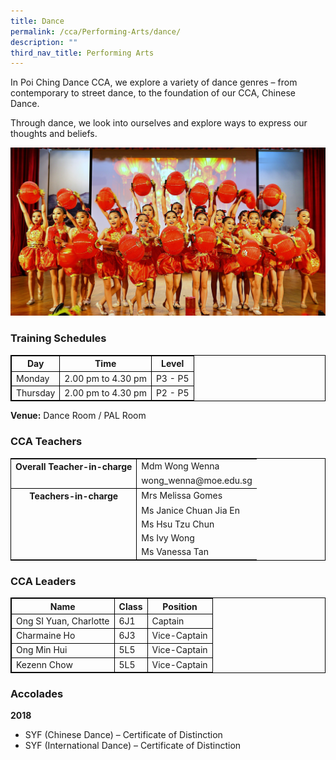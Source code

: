 ```yaml
---
title: Dance
permalink: /cca/Performing-Arts/dance/
description: ""
third_nav_title: Performing Arts
---
```

In Poi Ching Dance CCA, we explore a variety of dance genres – from contemporary to street dance, to the foundation of our CCA, Chinese Dance.

Through dance, we look into ourselves and explore ways to express our thoughts and beliefs.

![](/images/ch%20dance%20CNY%203.jpg)

### Training Schedules


<table style="border-collapse: collapse; border: 1px solid black;">
  <thead>
    <tr>
      <th style="border: 1px solid black;">Day</th>
      <th style="border: 1px solid black;">Time</th>
      <th style="border: 1px solid black;">Level</th>
    </tr>
  </thead>
  <tbody>
    <tr>
      <td style="border: 1px solid black;">Monday</td>
      <td style="border: 1px solid black;">2.00 pm to 4.30 pm</td>
      <td style="border: 1px solid black;">P3 - P5</td>
			    </tr><tr>
      <td style="border: 1px solid black;">Thursday</td>
      <td style="border: 1px solid black;">2.00 pm to 4.30 pm</td>
      <td style="border: 1px solid black;">P2 - P5</td>
    </tr>
    </tbody>
</table>


**Venue:**
Dance Room / PAL Room


### CCA Teachers

<table style="border-collapse: collapse; border: 1px solid black;">
  <tbody>
    <tr>
      <th style="border: none; border-right: 1px solid black">Overall Teacher-in-charge
      </th><td style="border: none;">Mdm Wong Wenna</td>
		 </tr>
    <tr>
      <td style="border-bottom: 1px solid black; border-right: 1px solid black"></td>
      <td style="border-bottom: 1px solid black;">wong_wenna@moe.edu.sg</td>
    </tr>
    <tr>
      <th style="border: none; border-right: 1px solid black">Teachers-in-charge
  </th>
			<td style="border: none;">Mrs Melissa Gomes  </td>
    </tr>
    <tr>
      <td style="border: none;border-right: 1px solid black"></td>
      <td style="border: none;">Ms Janice Chuan Jia En </td>
    </tr>
    <tr>
      <td style="border: none;border-right: 1px solid black"></td>
      <td style="border: none;">Ms Hsu Tzu Chun </td>
     </tr>
	    <tr>
      <td style="border: none;border-right: 1px solid black"></td>
      <td style="border: none;">Ms Ivy Wong </td>
     </tr>
		    <tr>
      <td style="border: none;border-right: 1px solid black"></td>
      <td style="border: none;">Ms Vanessa Tan </td>
     </tr>
		</tbody>
</table>


### CCA Leaders

<table style="border-collapse: collapse; border: 1px solid black;">
  <thead>
    <tr>
      <th style="border: 1px solid black;">Name</th>
      <th style="border: 1px solid black;">Class</th>
      <th style="border: 1px solid black;">Position</th>
    </tr>
  </thead>
  <tbody>
    <tr>
      <td style="border: 1px solid black;">Ong SI Yuan, Charlotte</td>
      <td style="border: 1px solid black;">6J1</td>
      <td style="border: 1px solid black;">Captain</td>
			    </tr><tr>
      <td style="border: 1px solid black;">Charmaine Ho</td>
      <td style="border: 1px solid black;">6J3</td>
      <td style="border: 1px solid black;">Vice-Captain</td>
						 </tr><tr>
      <td style="border: 1px solid black;">Ong Min Hui</td>
      <td style="border: 1px solid black;">5L5</td>
      <td style="border: 1px solid black;">Vice-Captain</td>
							  </tr><tr>
      <td style="border: 1px solid black;">Kezenn Chow</td>
      <td style="border: 1px solid black;">5L5</td>
      <td style="border: 1px solid black;">Vice-Captain</td>
    </tr>
    </tbody>
</table>

### Accolades

**2018**

*   SYF (Chinese Dance) – Certificate of Distinction
*   SYF (International Dance) – Certificate of Distinction